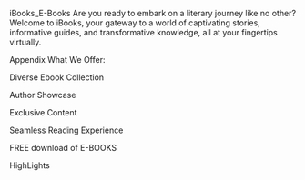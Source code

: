 iBooks_E-Books
Are you ready to embark on a literary journey like no other? Welcome to iBooks, your gateway to a world of captivating stories, informative guides, and transformative knowledge, all at your fingertips virtually.

Appendix
What We Offer:

Diverse Ebook Collection

Author Showcase

Exclusive Content

Seamless Reading Experience

FREE download of E-BOOKS

HighLights


